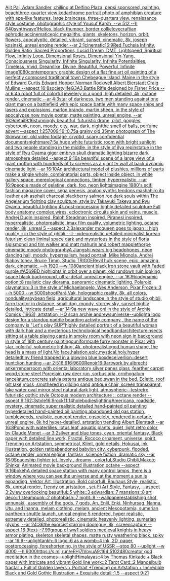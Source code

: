 [Ajit Pai, Adam Sandler, chilling at Delfino Plaza, pepsi sponsored, painting, beach](https://www.ebank.nz/aiartgenerator?category=Ajit%2520Pai%2C%2520Adam%2520Sandler%2C%2520chilling%2520at%2520Delfino%2520Plaza%2C%2520pepsi%2520sponsored%2C%2520painting%2C%2520beach)[three-quarter view kodachrome portrait photo of amphibian creature with ape-like features, large braincase, three-quarters view, renaissance style costume, photographic style of Yousuf Karsh, --w 512 --h 640](https://www.ebank.nz/aiartgenerator?category=three-quarter%2520view%2520kodachrome%2520portrait%2520photo%2520of%2520amphibian%2520creature%2520with%2520ape-like%2520features%2C%2520large%2520braincase%2C%2520three-quarters%2520view%2C%2520renaissance%2520style%2520costume%2C%2520photographic%2520style%2520of%2520Yousuf%2520Karsh%2C%2520--w%2520512%2520--h%2520640)[synthwave](https://www.ebank.nz/aiartgenerator?category=synthwave)[1](https://www.ebank.nz/aiartgenerator?category=1)[Helios, black thumper, border collie](https://www.ebank.nz/aiartgenerator?category=Helios%2C%2520black%2520thumper%2C%2520border%2520collie)[lovecraftian aphrodisiac](https://www.ebank.nz/aiartgenerator?category=lovecraftian%2520aphrodisiac)[cinematic](https://www.ebank.nz/aiartgenerator?category=cinematic)[epic megaliths, giants, skeletons, horizon, orbit, flowers, apocalyptic, detailed, vibrant, sunset, cinematic, 8k, joseph kosinski, unreal engine render --ar 2:1](https://www.ebank.nz/aiartgenerator?category=epic%2520megaliths%2C%2520giants%2C%2520skeletons%2C%2520horizon%2C%2520orbit%2C%2520flowers%2C%2520apocalyptic%2C%2520detailed%2C%2520vibrant%2C%2520sunset%2C%2520cinematic%2C%25208k%2C%2520joseph%2520kosinski%2C%2520unreal%2520engine%2520render%2520--ar%25202%3A1)[cinematic](https://www.ebank.nz/aiartgenerator?category=cinematic)[16:9](https://www.ebank.nz/aiartgenerator?category=16%3A9)[Red Fuchsia Infinity, Golden Ratio, Sacred Proportions, Lucid Dream, DMT, Lightspeed, Spiritual Flow, Infinity Loop, Dimensional Roses, Dimensional Yin-Yang, Consciousness Singularity, Infinite Singularity, Infinite Potentialities, Timeless, Vivid, Dreamlike, Divine, Beautiful, Powerful, Infinite Image](https://www.ebank.nz/aiartgenerator?category=Red%2520Fuchsia%2520Infinity%2C%2520Golden%2520Ratio%2C%2520Sacred%2520Proportions%2C%2520Lucid%2520Dream%2C%2520DMT%2C%2520Lightspeed%2C%2520Spiritual%2520Flow%2C%2520Infinity%2520Loop%2C%2520Dimensional%2520Roses%2C%2520Dimensional%2520Yin-Yang%2C%2520Consciousness%2520Singularity%2C%2520Infinite%2520Singularity%2C%2520Infinite%2520Potentialities%2C%2520Timeless%2C%2520Vivid%2C%2520Dreamlike%2C%2520Divine%2C%2520Beautiful%2C%2520Powerful%2C%2520Infinite%2520Image)[1080](https://www.ebank.nz/aiartgenerator?category=1080)[contemporary graphic design of a flat fine art oil painting of a perfectly composed traditional town Chebeague Island, Maine in the style of Edward Curtis Edward Hopper Norman Rockwell Albert Bierstadt Craig Mullins --aspect 16:8](https://www.ebank.nz/aiartgenerator?category=contemporary%2520graphic%2520design%2520of%2520a%2520flat%2520fine%2520art%2520oil%2520painting%2520of%2520a%2520perfectly%2520composed%2520traditional%2520town%2520Chebeague%2520Island%2C%2520Maine%2520in%2520the%2520style%2520of%2520Edward%2520Curtis%2520Edward%2520Hopper%2520Norman%2520Rockwell%2520Albert%2520Bierstadt%2520Craig%2520Mullins%2520--aspect%252016%3A8)[society](https://www.ebank.nz/aiartgenerator?category=society)[life](https://www.ebank.nz/aiartgenerator?category=life)[G3A3 Battle Rifle designed by Fisher Price --ar 6:4](https://www.ebank.nz/aiartgenerator?category=G3A3%2520Battle%2520Rifle%2520designed%2520by%2520Fisher%2520Price%2520--ar%25206%3A4)[a robot full of colorful jewelery in a pond, high detailed, 4k, octane render, cinematic --ar 4:3](https://www.ebank.nz/aiartgenerator?category=a%2520robot%2520full%2520of%2520colorful%2520jewelery%2520in%2520a%2520pond%2C%2520high%2520detailed%2C%25204k%2C%2520octane%2520render%2C%2520cinematic%2520--ar%25204%3A3)[star of darkness, two men standing against one giant man on a battlefield with epic space battle with many space ships and lasers and explosions, marlon brando, martin sheen, in the style of apocalypse now movie poster, matte painting, unreal engine, --ar 16:9](https://www.ebank.nz/aiartgenerator?category=star%2520of%2520darkness%2C%2520two%2520men%2520standing%2520against%2520one%2520giant%2520man%2520on%2520a%2520battlefield%2520with%2520epic%2520space%2520battle%2520with%2520many%2520space%2520ships%2520and%2520lasers%2520and%2520explosions%2C%2520marlon%2520brando%2C%2520martin%2520sheen%2C%2520in%2520the%2520style%2520of%2520apocalypse%2520now%2520movie%2520poster%2C%2520matte%2520painting%2C%2520unreal%2520engine%2C%2520--ar%252016%3A9)[detail](https://www.ebank.nz/aiartgenerator?category=detail)[9:16](https://www.ebank.nz/aiartgenerator?category=9%3A16)[stunningly beautiful, futuristic drone, pilot, goggles, cyberpunk, neon, moody, city, war, dark, night](https://www.ebank.nz/aiartgenerator?category=stunningly%2520beautiful%2C%2520futuristic%2520drone%2C%2520pilot%2C%2520goggles%2C%2520cyberpunk%2C%2520neon%2C%2520moody%2C%2520city%2C%2520war%2C%2520dark%2C%2520night)[the smell of balls, perfume advert --aspect 1:2](https://www.ebank.nz/aiartgenerator?category=the%2520smell%2520of%2520balls%2C%2520perfume%2520advert%2520--aspect%25201%3A2)[5700](https://www.ebank.nz/aiartgenerator?category=5700)[9:16](https://www.ebank.nz/aiartgenerator?category=9%3A16)[::0.75](https://www.ebank.nz/aiartgenerator?category=%3A%3A0.75)[a grainy old 35mm photograph of The Skinwalker, old video footage, cryptid, scary confidential documents](https://www.ebank.nz/aiartgenerator?category=a%2520grainy%2520old%252035mm%2520photograph%2520of%2520The%2520Skinwalker%2C%2520old%2520video%2520footage%2C%2520cryptid%2C%2520scary%2520confidential%2520documents)[nightmare](https://www.ebank.nz/aiartgenerator?category=nightmare)[7:5](https://www.ebank.nz/aiartgenerator?category=7%3A5)[a huge white futuristic room with bright sunlight and two people standing in the middle, in the style of ilya repin](https://www.ebank.nz/aiartgenerator?category=a%2520huge%2520white%2520futuristic%2520room%2520with%2520bright%2520sunlight%2520and%2520two%2520people%2520standing%2520in%2520the%2520middle%2C%2520in%2520the%2520style%2520of%2520ilya%2520repin)[statue in the style of Ryu Oyama giger embryo skull dramatic lighting bizarre dark atmosphere detailed --aspect 9:16](https://www.ebank.nz/aiartgenerator?category=statue%2520in%2520the%2520style%2520of%2520Ryu%2520Oyama%2520giger%2520embryo%2520skull%2520dramatic%2520lighting%2520bizarre%2520dark%2520atmosphere%2520detailed%2520--aspect%25209%3A16)[a beautiful scene of a large view of a giant rooftop with hundreds of tv screens as a giant tv wall at back dynamic cinematic light --ar 16:10](https://www.ebank.nz/aiartgenerator?category=a%2520beautiful%2520scene%2520of%2520a%2520large%2520view%2520of%2520a%2520giant%2520rooftop%2520with%2520hundreds%2520of%2520tv%2520screens%2520as%2520a%2520giant%2520tv%2520wall%2520at%2520back%2520dynamic%2520cinematic%2520light%2520--ar%252016%3A10)[An architectural model of plushies, millions of parts make a single whole, combinatorial parts,  object inside object, in white gallery space, mereological connections, timber, hyperrealistic, --ar 16:9](https://www.ebank.nz/aiartgenerator?category=An%2520architectural%2520model%2520of%2520plushies%2C%2520millions%2520of%2520parts%2520make%2520a%2520single%2520whole%2C%2520combinatorial%2520parts%2C%2520%2520object%2520inside%2520object%2C%2520in%2520white%2520gallery%2520space%2C%2520mereological%2520connections%2C%2520timber%2C%2520hyperrealistic%2C%2520--ar%252016%3A9)[people made of gelatine, dark, fog, neon lights](https://www.ebank.nz/aiartgenerator?category=people%2520made%2520of%2520gelatine%2C%2520dark%2C%2520fog%2C%2520neon%2520lights)[imagine 1980's scifi fashion magazine cover, sega genesis, analog synths tendons mashahiro ito leather ash asphalt charcoal blackberry salmon roe dark souls within The Angelarium fighting clay sculpture, style by Takayuki Takeya and Ryu Oyama, beautiful lighting 4k post-processing highly detailed sculpture Full body anatomy complex,wires, ecloctronic circuits skin and veins, muscle, Andrej Dugin inspired, Ralph Steadman inspired, Piranesi inspired, hyperrealistic, photorealistic, imax film quality, volumetric lighting, octane render, 8k, unreal 5   --aspect 2:3](https://www.ebank.nz/aiartgenerator?category=imagine%25201980%27s%2520scifi%2520fashion%2520magazine%2520cover%2C%2520sega%2520genesis%2C%2520analog%2520synths%2520tendons%2520mashahiro%2520ito%2520leather%2520ash%2520asphalt%2520charcoal%2520blackberry%2520salmon%2520roe%2520dark%2520souls%2520within%2520The%2520Angelarium%2520fighting%2520clay%2520sculpture%2C%2520style%2520by%2520Takayuki%2520Takeya%2520and%2520Ryu%2520Oyama%2C%2520beautiful%2520lighting%25204k%2520post-processing%2520highly%2520detailed%2520sculpture%2520Full%2520body%2520anatomy%2520complex%2Cwires%2C%2520ecloctronic%2520circuits%2520skin%2520and%2520veins%2C%2520muscle%2C%2520Andrej%2520Dugin%2520inspired%2C%2520Ralph%2520Steadman%2520inspired%2C%2520Piranesi%2520inspired%2C%2520hyperrealistic%2C%2520photorealistic%2C%2520imax%2520film%2520quality%2C%2520volumetric%2520lighting%2C%2520octane%2520render%2C%25208k%2C%2520unreal%25205%2520%2520%2520--aspect%25202%3A3)[alexander mcqueen goes to japan :: high quality :: in the style of ghibli --ll](https://www.ebank.nz/aiartgenerator?category=alexander%2520mcqueen%2520goes%2520to%2520japan%2520%3A%3A%2520high%2520quality%2520%3A%3A%2520in%2520the%2520style%2520of%2520ghibli%2520--ll)[--video](https://www.ebank.nz/aiartgenerator?category=--video)[realistic detailed minimalist korean futurism clean liminal space dark and mysterious in the style of floria sigismondi and tim walker and matt mahurin and robert mapplethorpe cinematic moody photography](https://www.ebank.nz/aiartgenerator?category=realistic%2520detailed%2520minimalist%2520korean%2520futurism%2520clean%2520liminal%2520space%2520dark%2520and%2520mysterious%2520in%2520the%2520style%2520of%2520floria%2520sigismondi%2520and%2520tim%2520walker%2520and%2520matt%2520mahurin%2520and%2520robert%2520mapplethorpe%2520cinematic%2520moody%2520photography)[A Jiangshi wears big headphones, neon dancing hall, moody, hyperrealism, head portrait, Mike Mignola, Andrei Riabovitchev, Bruce Timm, Studio TRIGGER](https://www.ebank.nz/aiartgenerator?category=A%2520Jiangshi%2520wears%2520big%2520headphones%2C%2520neon%2520dancing%2520hall%2C%2520moody%2C%2520hyperrealism%2C%2520head%2520portrait%2C%2520Mike%2520Mignola%2C%2520Andrei%2520Riabovitchev%2C%2520Bruce%2520Timm%2C%2520Studio%2520TRIGGER)[evil hulk scene, epic, amazing, dark, cinematic, —h 1920 —w 1080](https://www.ebank.nz/aiartgenerator?category=evil%2520hulk%2520scene%2C%2520epic%2C%2520amazing%2C%2520dark%2C%2520cinematic%2C%2520%E2%80%94h%25201920%2520%E2%80%94w%25201080)[ancient black Iron stone vault with Faded purple #A569BD highlights in orbit over a planet, old rundown ruin looking, space black background, ultra-detail, unreal engine, --ar 16:9](https://www.ebank.nz/aiartgenerator?category=ancient%2520black%2520Iron%2520stone%2520vault%2520with%2520Faded%2520purple%2520%23A569BD%2520highlights%2520in%2520orbit%2520over%2520a%2520planet%2C%2520old%2520rundown%2520ruin%2520looking%2C%2520space%2520black%2520background%2C%2520ultra-detail%2C%2520unreal%2520engine%2C%2520--ar%252016%3A9)[biodynamic potion::8 realistic clay diorama, panoramic cinematic lighting, Polaroid, claymation::3 in the style of Michaelangelo, Wes Anderson, Pixar Frozen::3 --h 5000 --w 5000](https://www.ebank.nz/aiartgenerator?category=biodynamic%2520potion%3A%3A8%2520realistic%2520clay%2520diorama%2C%2520panoramic%2520cinematic%2520lighting%2C%2520Polaroid%2C%2520claymation%3A%3A3%2520in%2520the%2520style%2520of%2520Michaelangelo%2C%2520Wes%2520Anderson%2C%2520Pixar%2520Frozen%3A%3A3%2520--h%25205000%2520--w%25205000)[shoot](https://www.ebank.nz/aiartgenerator?category=shoot)[Parā Vak, holographic reality, 8k, all colors, nonduality](https://www.ebank.nz/aiartgenerator?category=Par%C4%81%2520Vak%2C%2520holographic%2520reality%2C%25208k%2C%2520all%2520colors%2C%2520nonduality)[soybean field, agricultural landscape in the style of studio ghibli, farm tractor in distance, small dog, moody, stormy sky, sunset highly detailed, intricate detail —ar 14:9](https://www.ebank.nz/aiartgenerator?category=soybean%2520field%2C%2520agricultural%2520landscape%2520in%2520the%2520style%2520of%2520studio%2520ghibli%2C%2520farm%2520tractor%2520in%2520distance%2C%2520small%2520dog%2C%2520moody%2C%2520stormy%2520sky%2C%2520sunset%2520highly%2520detailed%2C%2520intricate%2520detail%2520%E2%80%94ar%252014%3A9)[a new wave oni in the style of Archie Comics (1963), artstation, HQ scan,archie andrews](https://www.ebank.nz/aiartgenerator?category=a%2520new%2520wave%2520oni%2520in%2520the%2520style%2520of%2520Archie%2520Comics%2520%281963%29%2C%2520artstation%2C%2520HQ%2520scan%2Carchie%2520andrews)[universe](https://www.ebank.nz/aiartgenerator?category=universe)[--uplight](https://www.ebank.nz/aiartgenerator?category=--uplight)[a logo design for a standup paddle boarding activity company , the name of the company is "Let's play SUP"](https://www.ebank.nz/aiartgenerator?category=a%2520logo%2520design%2520for%2520a%2520standup%2520paddle%2520boarding%2520activity%2520company%2520%2C%2520the%2520name%2520of%2520the%2520company%2520is%2520%22Let%27s%2520play%2520SUP%22)[highly detailed portrait of a beautiful woman with dark hair and a mysterious technological headband](https://www.ebank.nz/aiartgenerator?category=highly%2520detailed%2520portrait%2520of%2520a%2520beautiful%2520woman%2520with%2520dark%2520hair%2520and%2520a%2520mysterious%2520technological%2520headband)[architecture](https://www.ebank.nz/aiartgenerator?category=architecture)[insects sitting at a table playing cards in smoky room with neon sign in background in style of 18th century painting](https://www.ebank.nz/aiartgenerator?category=insects%2520sitting%2520at%2520a%2520table%2520playing%2520cards%2520in%2520smoky%2520room%2520with%2520neon%2520sign%2520in%2520background%2520in%2520style%2520of%252018th%2520century%2520painting)[cuniform](https://www.ebank.nz/aiartgenerator?category=cuniform)[cute furry monster in Pixar with star, colorful, volumetric lighting, 4k, photorealistic](https://www.ebank.nz/aiartgenerator?category=cute%2520furry%2520monster%2520in%2520Pixar%2520with%2520star%2C%2520colorful%2C%2520volumetric%2520lighting%2C%25204k%2C%2520photorealistic)[god,human shape,The head is a mass of light,No face,halation,epic,mystical,holy,hyper detailed](https://www.ebank.nz/aiartgenerator?category=god%2Chuman%2520shape%2CThe%2520head%2520is%2520a%2520mass%2520of%2520light%2CNo%2520face%2Chalation%2Cepic%2Cmystical%2Choly%2Chyper%2520detailed)[tiny friend trapped in a glowing blue box](https://www.ebank.nz/aiartgenerator?category=tiny%2520friend%2520trapped%2520in%2520a%2520glowing%2520blue%2520box)[deceiver](https://www.ebank.nz/aiartgenerator?category=deceiver)[lion::desert hunt::lion hunting --ar 2:5](https://www.ebank.nz/aiartgenerator?category=lion%3A%3Adesert%2520hunt%3A%3Alion%2520hunting%2520--ar%25202%3A5)[16:9](https://www.ebank.nz/aiartgenerator?category=16%3A9)[16:9](https://www.ebank.nz/aiartgenerator?category=16%3A9)[600](https://www.ebank.nz/aiartgenerator?category=600)[Renoir](https://www.ebank.nz/aiartgenerator?category=Renoir)[16:9](https://www.ebank.nz/aiartgenerator?category=16%3A9)[artwork by albrecht anker](https://www.ebank.nz/aiartgenerator?category=artwork%2520by%2520albrecht%2520anker)[render](https://www.ebank.nz/aiartgenerator?category=render)[room with oriental laboratory silver panes glass ,fearther carpet wood,stone steel Porcelain raw deer run ,sorbus aria, ornihogalum lancelatum,concrete salvia patens antique bed,swan in the bed, Ecletic, roof gilt lake,moss, smothered in gilding sand,antique chair, screen transparent, lake water oval mirror steel natural dark light, atmospheric](https://www.ebank.nz/aiartgenerator?category=room%2520with%2520oriental%2520laboratory%2520silver%2520panes%2520glass%2520%2Cfearther%2520carpet%2520wood%2Cstone%2520steel%2520Porcelain%2520raw%2520deer%2520run%2520%2Csorbus%2520aria%2C%2520ornihogalum%2520lancelatum%2Cconcrete%2520salvia%2520patens%2520antique%2520bed%2Cswan%2520in%2520the%2520bed%2C%2520Ecletic%2C%2520roof%2520gilt%2520lake%2Cmoss%2C%2520smothered%2520in%2520gilding%2520sand%2Cantique%2520chair%2C%2520screen%2520transparent%2C%2520lake%2520water%2520oval%2520mirror%2520steel%2520natural%2520dark%2520light%2C%2520atmospheric)[](https://www.ebank.nz/aiartgenerator?category=)[--test](https://www.ebank.nz/aiartgenerator?category=--test)[retro futuristic gothic style Octopus modern architecture :: octane render --aspect 9:16](https://www.ebank.nz/aiartgenerator?category=retro%2520futuristic%2520gothic%2520style%2520Octopus%2520modern%2520architecture%2520%3A%3A%2520octane%2520render%2520--aspect%25209%3A16)[2:3](https://www.ebank.nz/aiartgenerator?category=2%3A3)[style](https://www.ebank.nz/aiartgenerator?category=style)[16:9](https://www.ebank.nz/aiartgenerator?category=16%3A9)[rock](https://www.ebank.nz/aiartgenerator?category=rock)[11:14](https://www.ebank.nz/aiartgenerator?category=11%3A14)[](https://www.ebank.nz/aiartgenerator?category=)[](https://www.ebank.nz/aiartgenerator?category=)[hole](https://www.ebank.nz/aiartgenerator?category=hole)[bodies](https://www.ebank.nz/aiartgenerator?category=bodies)[lighting](https://www.ebank.nz/aiartgenerator?category=lighting)[Americana, roadside, mystery, cinematic super realistic detailed hand-painted oil painting  hyperdetailed hand-painted oil painting  abandoned old gas station, tumbleweeds,  realistic,  concept render, cgsociety, rendered in octane, unreal engine, 8k hd hyper-detailed, artstation trending Albert Bierstadt --ar 16:8](https://www.ebank.nz/aiartgenerator?category=Americana%2C%2520roadside%2C%2520mystery%2C%2520cinematic%2520super%2520realistic%2520detailed%2520hand-painted%2520oil%2520painting%2520%2520hyperdetailed%2520hand-painted%2520oil%2520painting%2520%2520abandoned%2520old%2520gas%2520station%2C%2520tumbleweeds%2C%2520%2520realistic%2C%2520%2520concept%2520render%2C%2520cgsociety%2C%2520rendered%2520in%2520octane%2C%2520unreal%2520engine%2C%25208k%2520hd%2520hyper-detailed%2C%2520artstation%2520trending%2520Albert%2520Bierstadt%2520--ar%252016%3A8)[Pond with waterlilies, lotus leaf, aquatic plants, quiet, light retro color, by Claude Monet --ar 3:2](https://www.ebank.nz/aiartgenerator?category=Pond%2520with%2520waterlilies%2C%2520lotus%2520leaf%2C%2520aquatic%2520plants%2C%2520quiet%2C%2520light%2520retro%2520color%2C%2520by%2520Claude%2520Monet%2520--ar%25203%3A2)[silver and blue tones, cyan, oriental fantasy, Black paper with detailed line work, Fractal, Rococo ornament, universe, spirit, Trending on Artstation, symmetrical, Klimt, gold details, Hokusai, ink illustration, golden ratio](https://www.ebank.nz/aiartgenerator?category=silver%2520and%2520blue%2520tones%2C%2520cyan%2C%2520oriental%2520fantasy%2C%2520Black%2520paper%2520with%2520detailed%2520line%2520work%2C%2520Fractal%2C%2520Rococo%2520ornament%2C%2520universe%2C%2520spirit%2C%2520Trending%2520on%2520Artstation%2C%2520symmetrical%2C%2520Klimt%2C%2520gold%2520details%2C%2520Hokusai%2C%2520ink%2520illustration%2C%2520golden%2520ratio)[abandoned babylon city, cyberpunk, flooded, octane render, unreal engine, fantasy, science fiction, dramatic sky --ar 16:9](https://www.ebank.nz/aiartgenerator?category=abandoned%2520babylon%2520city%2C%2520cyberpunk%2C%2520flooded%2C%2520octane%2520render%2C%2520unreal%2520engine%2C%2520fantasy%2C%2520science%2520fiction%2C%2520dramatic%2520sky%2520--ar%252016%3A9)[Spaceship fighter jet, lovely , dreamy , colorful,Studio Ghibli,Makoto Shinkai,Animated movie background illustration,octane --aspect 9:16](https://www.ebank.nz/aiartgenerator?category=Spaceship%2520fighter%2520jet%2C%2520lovely%2520%2C%2520dreamy%2520%2C%2520colorful%2CStudio%2520Ghibli%2CMakoto%2520Shinkai%2CAnimated%2520movie%2520background%2520illustration%2Coctane%2520--aspect%25209%3A16)[bokeh](https://www.ebank.nz/aiartgenerator?category=bokeh)[A detailed space station with many control lamps, there is a window where you can see the universe and at the moment a sun is expanding, Vektor Art, Illustration, Bold colorfull, Bauhaus Style, realistic , 8k, unreal render, Trendy on artstation , sci-Fi Art Style, Fantasy, —aspect 3:2](https://www.ebank.nz/aiartgenerator?category=A%2520detailed%2520space%2520station%2520with%2520many%2520control%2520lamps%2C%2520there%2520is%2520a%2520window%2520where%2520you%2520can%2520see%2520the%2520universe%2520and%2520at%2520the%2520moment%2520a%2520sun%2520is%2520expanding%2C%2520Vektor%2520Art%2C%2520Illustration%2C%2520Bold%2520colorfull%2C%2520Bauhaus%2520Style%2C%2520realistic%2520%2C%25208k%2C%2520unreal%2520render%2C%2520Trendy%2520on%2520artstation%2520%2C%2520sci-Fi%2520Art%2520Style%2C%2520Fantasy%2C%2520%E2%80%94aspect%25203%3A2)[view overlooking beautiful::5 white::3 edwardian::7 mansions::8 art deco::1 steampunk::2 photobash::7 night::8 --wallpaper](https://www.ebank.nz/aiartgenerator?category=view%2520overlooking%2520beautiful%3A%3A5%2520white%3A%3A3%2520edwardian%3A%3A7%2520mansions%3A%3A8%2520art%2520deco%3A%3A1%2520steampunk%3A%3A2%2520photobash%3A%3A7%2520night%3A%3A8%2520--wallpaper)[establishing shot, annunaki ,  assembly of the gods, 7 gods, An, Enlil, Enki, Ninhursag, Nanna, Utu, and Inanna, melam clothing, melam, ancient Mesopotamia, sumerian pantheon shuttle launch, unreal engine 5 rendered, hyper realistic,  extremely detailed, photorealistic,  cinematic heavenly lighting, sumerian glyphs, --ar 24:36](https://www.ebank.nz/aiartgenerator?category=establishing%2520shot%2C%2520annunaki%2520%2C%2520%2520assembly%2520of%2520the%2520gods%2C%25207%2520gods%2C%2520An%2C%2520Enlil%2C%2520Enki%2C%2520Ninhursag%2C%2520Nanna%2C%2520Utu%2C%2520and%2520Inanna%2C%2520melam%2520clothing%2C%2520melam%2C%2520ancient%2520Mesopotamia%2C%2520sumerian%2520pantheon%2520shuttle%2520launch%2C%2520unreal%2520engine%25205%2520rendered%2C%2520hyper%2520realistic%2C%2520%2520extremely%2520detailed%2C%2520photorealistic%2C%2520%2520cinematic%2520heavenly%2520lighting%2C%2520sumerian%2520glyphs%2C%2520--ar%252024%3A36)[the exorcist starring doomguy, 8k, screencapture --aspect 16:9](https://www.ebank.nz/aiartgenerator?category=the%2520exorcist%2520starring%2520doomguy%2C%25208k%2C%2520screencapture%2520--aspect%252016%3A9)[text::-7.99](https://www.ebank.nz/aiartgenerator?category=text%3A%3A-7.99)[group of ww1 soldiers medieval knights in heavy armor plating, skeleton skeletal shapes, matte rusty weathering black, spiky --ar 16:9](https://www.ebank.nz/aiartgenerator?category=group%2520of%2520ww1%2520soldiers%2520medieval%2520knights%2520in%2520heavy%2520armor%2520plating%2C%2520skeleton%2520skeletal%2520shapes%2C%2520matte%2520rusty%2520weathering%2520black%2C%2520spiky%2520--ar%252016%3A9)[--uplight](https://www.ebank.nz/aiartgenerator?category=--uplight)[ankh::6 logo::6 as a womb::4 ink, 2D, paper, postprocessing, foreshortening, in the style of USSR --stop 80 --uplight --w 4000 --h 6000](https://www.ebank.nz/aiartgenerator?category=ankh%3A%3A6%2520logo%3A%3A6%2520as%2520a%2520womb%3A%3A4%2520ink%2C%25202D%2C%2520paper%2C%2520postprocessing%2C%2520foreshortening%2C%2520in%2520the%2520style%2520of%2520USSR%2520--stop%252080%2520--uplight%2520--w%25204000%2520--h%25206000)[<https://s.mj.run/eEHj7lVoyuA>](https://www.ebank.nz/aiartgenerator?category=%3Chttps%3A//s.mj.run/eEHj7lVoyuA%3E)[9:16](https://www.ebank.nz/aiartgenerator?category=9%3A16)[4:5](https://www.ebank.nz/aiartgenerator?category=4%3A5)[1024](https://www.ebank.nz/aiartgenerator?category=1024)[80](https://www.ebank.nz/aiartgenerator?category=80)[creator god meditation in the cosmos](https://www.ebank.nz/aiartgenerator?category=creator%2520god%2520meditation%2520in%2520the%2520cosmos)[--uplight](https://www.ebank.nz/aiartgenerator?category=--uplight)[Himalayas::4 by Thomas Kinkade + Black paper with Intricate and vibrant Gold line work::2 Tarot Card::2 Mandelbulb fractal + Full of Golden layers + Portrait +Trending on Artstation + Incredible Black and Gold Gothic Illustration + Exquisite detail::1.5  --aspect 9:21](https://www.ebank.nz/aiartgenerator?category=Himalayas%3A%3A4%2520by%2520Thomas%2520Kinkade%2520%2B%2520Black%2520paper%2520with%2520Intricate%2520and%2520vibrant%2520Gold%2520line%2520work%3A%3A2%2520Tarot%2520Card%3A%3A2%2520Mandelbulb%2520fractal%2520%2B%2520Full%2520of%2520Golden%2520layers%2520%2B%2520Portrait%2520%2BTrending%2520on%2520Artstation%2520%2B%2520Incredible%2520Black%2520and%2520Gold%2520Gothic%2520Illustration%2520%2B%2520Exquisite%2520detail%3A%3A1.5%2520%2520--aspect%25209%3A21)